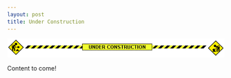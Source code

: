 ```yaml
---
layout: post
title: Under Construction
---
```

![Under Construction!](/assets/img/under_construction.gif)

Content to come!